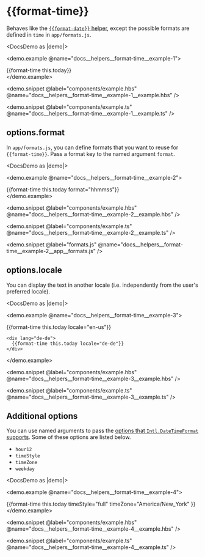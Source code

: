 # &#123;&#123;format-time&#125;&#125;

Behaves like the [`{{format-date}}` helper](./format-date), except the possible formats are defined in `time` in `app/formats.js`.

<DocsDemo as |demo|>
  <LocaleSwitcher />

  <demo.example @name="docs__helpers__format-time__example-1">
    <div>
      {{format-time this.today}}
    </div>
  </demo.example>

  <demo.snippet
    @label="components/example.hbs"
    @name="docs__helpers__format-time__example-1__example.hbs"
  />

  <demo.snippet
    @label="components/example.ts"
    @name="docs__helpers__format-time__example-1__example.ts"
  />
</DocsDemo>


## options.format

In `app/formats.js`, you can define formats that you want to reuse for `{{format-time}}`. Pass a format key to the named argument `format`.

<DocsDemo as |demo|>
  <LocaleSwitcher />

  <demo.example @name="docs__helpers__format-time__example-2">
    <div>
      {{format-time this.today format="hhmmss"}}
    </div>
  </demo.example>

  <demo.snippet
    @label="components/example.hbs"
    @name="docs__helpers__format-time__example-2__example.hbs"
  />

  <demo.snippet
    @label="components/example.ts"
    @name="docs__helpers__format-time__example-2__example.ts"
  />

  <demo.snippet
    @label="formats.js"
    @name="docs__helpers__format-time__example-2__app__formats.js"
  />
</DocsDemo>


## options.locale

You can display the text in another locale (i.e. independently from the user's preferred locale).

<DocsDemo as |demo|>
  <LocaleSwitcher />

  <demo.example @name="docs__helpers__format-time__example-3">
    <div lang="en-us">
      {{format-time this.today locale="en-us"}}
    </div>

    <div lang="de-de">
      {{format-time this.today locale="de-de"}}
    </div>
  </demo.example>

  <demo.snippet
    @label="components/example.hbs"
    @name="docs__helpers__format-time__example-3__example.hbs"
  />

  <demo.snippet
    @label="components/example.ts"
    @name="docs__helpers__format-time__example-3__example.ts"
  />
</DocsDemo>


## Additional options

You can use named arguments to pass the [options that `Intl.DateTimeFormat` supports](https://developer.mozilla.org/docs/Web/JavaScript/Reference/Global_Objects/Intl/DateTimeFormat/DateTimeFormat#options). Some of these options are listed below.

- `hour12`
- `timeStyle`
- `timeZone`
- `weekday`

<DocsDemo as |demo|>
  <LocaleSwitcher />

  <demo.example @name="docs__helpers__format-time__example-4">
    <div>
      {{format-time
        this.today
        timeStyle="full"
        timeZone="America/New_York"
      }}
    </div>
  </demo.example>

  <demo.snippet
    @label="components/example.hbs"
    @name="docs__helpers__format-time__example-4__example.hbs"
  />

  <demo.snippet
    @label="components/example.ts"
    @name="docs__helpers__format-time__example-4__example.ts"
  />
</DocsDemo>
